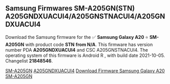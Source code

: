 <h2>Samsung Firmwares SM-A205GN(STN) A205GNDXUACUI4/A205GNSTNACUI4/A205GNDXUACUI4</h2>
Download the Samsung firmware for the ✅ <strong>Samsung Galaxy A20 </strong> ⭐ <strong>SM-A205GN</strong> with product code <strong>STN</strong> <strong> from N/A</strong>. This firmware has version number PDA <strong>A205GNDXUACUI4</strong> and CSC A205GNSTNACUI4. The operating system of this firmware is Android R , with build date 2021-10-05. Changelist <strong>21848546</strong>.


[SM-A205GN](https://samfirm.shop/samsung/model/SM-A205GN)
[A205GNDXUACUI4](https://samfirm.shop/samsung/pda/A205GNDXUACUI4)
[Download Firmware Samsung Galaxy A20 SM-A205GN](https://samfirm.shop/samsung/firmware/462485)
